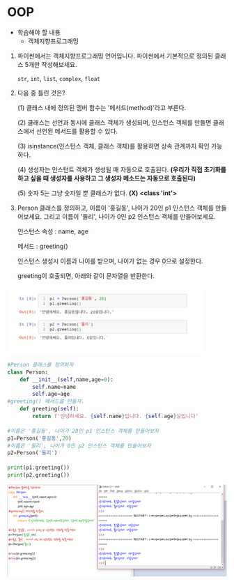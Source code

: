 # OOP

- 학습해야 할 내용
  - 객체지향프로그래밍

1. 파이썬에서는 객체지향프로그래밍 언어입니다. 파이썬에서 기본적으로 정의된 클래스 5개만 작성해보세요.

   `str`, `int`, `list`, `complex`, `float`



2. 다음 중 틀린 것은?

   (1) 클래스 내에 정의된 멤버 함수는 '메서드(method)'라고 부른다.

   (2) 클래스는 선언과 동시에 클래스 객체가 생성되며, 인스턴스 객체를 만들면 클래스에서 선언된 메서드를 활용할 수 있다.

   (3) isinstance(인스턴스 객체, 클래스 객체)를 활용하면 상속 관계까지 확인 가능하다.

   (4) 생성자는 인스턴트 객체가 생성될 때 자동으로 호출된다. **(우리가 직접 초기화를 하고 싶을 때 생성자를 사용하고 그 생성자 메소드는 자동으로 호출된다)**

   (5) 숫자 5는 그냥 숫자일 뿐 클래스가 없다. **(X)** **<class 'int'>**



3. Person 클래스를 정의하고, 이름이 '홍길동', 나이가 20인 p1 인스턴스 객체를 만들어보세요. 그리고 이름이 '둘리', 나이가 0인 p2 인스턴스 객체를 만들어보세요.

   인스턴스 속성 : name, age

   메서드 : greeting()

   인스턴스 생성시 이름과 나이를 받으며, 나이가 없는 경우 0으로 설정한다.

   greeting이 호출되면, 아래와 같이 문자열을 반환한다.

![](image/7.png)

```python
#Person 클래스를 정의하자
class Person:
    def __init__(self,name,age=0):
        self.name=name
        self.age=age
#greeting() 메서드를 만들자.
    def greeting(self):
        return f'안녕하세요. {self.name}입니다. {self.age}살입니다'
    
#이름은 '홍길동', 나이가 20인 p1 인스턴스 객체를 만들어보자
p1=Person('홍길동',20)
#이름은 '둘리', 나이가 0인 p2 인스턴스 객체를 만들어보자
p2=Person('둘리')

print(p1.greeting())
print(p2.greeting())
```

![](image/1.png)